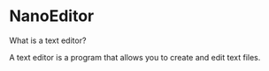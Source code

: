 # NanoEditor

What is a text editor?

A text editor is a program that allows you to create and edit text files.
